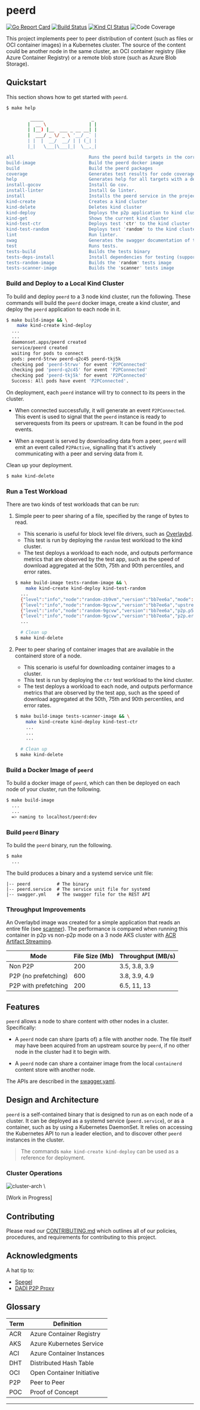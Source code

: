 # peerd

[![Go Report Card]][go-report-card]
[![Build Status]][build-status]
[![Kind CI Status]][kind-ci-status]
![Code Coverage]

This project implements peer to peer distribution of content (such as files or OCI container images) in a Kubernetes
cluster. The source of the content could be another node in the same cluster, an OCI container registry (like Azure
Container Registry) or a remote blob store (such as Azure Blob Storage).

## Quickstart

This section shows how to get started with `peerd`.

```bash
$ make help

         _____                  _
        |  __ \                | |
        | |__) |__  ___ _ __ __| |
        |  ___/ _ \/ _ \ '__/ _` |
        | |  |  __/  __/ | | (_| |
        |_|   \___|\___|_|  \__,_|

all                            Runs the peerd build targets in the correct order
build-image                    Build the peerd docker image
build                          Build the peerd packages
coverage                       Generates test results for code coverage
help                           Generates help for all targets with a description.
install-gocov                  Install Go cov.
install-linter                 Install Go linter.
install                        Installs the peerd service in the project bin directory
kind-create                    Creates a kind cluster
kind-delete                    Deletes kind cluster
kind-deploy                    Deploys the p2p application to kind cluster
kind-get                       Shows the current kind cluster
kind-test-ctr                  Deploys test 'ctr' to the kind cluster
kind-test-random               Deploys test 'random' to the kind cluster
lint                           Run linter.
swag                           Generates the swagger documentation of the p2p server.
test                           Runs tests.
tests-build                    Builds the tests binary
tests-deps-install             Install dependencies for testing (supported only on Ubuntu)
tests-random-image             Builds the 'random' tests image
tests-scanner-image            Builds the 'scanner' tests image
```

### Build and Deploy to a Local Kind Cluster

To build and deploy `peerd` to a 3 node kind cluster, run the following. These commands will build the `peerd`
docker image, create a kind cluster, and deploy the `peerd` application to each node in it.

```bash
$ make build-image && \
    make kind-create kind-deploy
  ...
  ...
  daemonset.apps/peerd created
  service/peerd created
  waiting for pods to connect
  pods: peerd-5trwv peerd-q2c45 peerd-tkj5k
  checking pod 'peerd-5trwv' for event 'P2PConnected'
  checking pod 'peerd-q2c45' for event 'P2PConnected'
  checking pod 'peerd-tkj5k' for event 'P2PConnected'
  Success: All pods have event 'P2PConnected'.
```

On deployment, each `peerd` instance will try to connect to its peers in the cluster. 

* When connected successfully, it will generate an event `P2PConnected`. This event is used to signal that the 
  `peerd` instance is ready to serverequests from its peers or upstream. It can be found in the pod events.

* When a request is served by downloading data from a peer, `peerd` will emit an event called `P2PActive`, 
  signalling that it's actively communicating with a peer and serving data from it.

Clean up your deployment.

```bash
$ make kind-delete
```

### Run a Test Workload

There are two kinds of test workloads that can be run:

1. Simple peer to peer sharing of a file, specified by the range of bytes to read.
   * This scenario is useful for block level file drivers, such as [Overlaybd].
   * This test is run by deploying the `random` test workload to the kind cluster.
   * The test deploys a workload to each node, and outputs performance metrics that are observed by the test app,
      such as the speed of download aggregated at the 50th, 75th and 90th percentiles, and error rates.

    ```bash
    $ make build-image tests-random-image && \
        make kind-create kind-deploy kind-test-random
      ...
      {"level":"info","node":"random-zb9vm","version":"bb7ee6a","mode":"upstream","size":22980743,"readsPerBlob":5,"time":"2024-03-07T21:50:29Z","message":"downloading blob"}
      {"level":"info","node":"random-9gcvw","version":"bb7ee6a","upstream.p50":21.25170790666404,"upstream.p75":5.834663359546446,"upstream.p90":0.7871542327673121,"upstream.p95":0.2965091294200036,"upstream.p100":0.2645602612715345,"time":"2024-03-07T21:50:34Z","message":"speeds (MB/s)"}
      {"level":"info","node":"random-9gcvw","version":"bb7ee6a","p2p.p50":5.802082290454193,"p2p.p75":1.986398855488793,"p2p.p90":0.6210418172329215,"p2p.p95":0.0523776186045032,"p2p.p100":0.023341096448268952,"time":"2024-03-07T21:50:34Z","message":"speeds (MB/s)"}
      {"level":"info","node":"random-9gcvw","version":"bb7ee6a","p2p.error_rate":0,"upstream.error_rate":0,"time":"2024-03-07T21:50:34Z","message":"error rates"}
      ...

      # Clean up
    $ make kind-delete
    ```

2. Peer to peer sharing of container images that are available in the containerd store of a node.
   * This scenario is useful for downloading container images to a cluster.
   * This test is run by deploying the `ctr` test workload to the kind cluster.
   * The test deploys a workload to each node, and outputs performance metrics that are observed by the test app,
     such as the speed of download aggregated at the 50th, 75th and 90th percentiles, and error rates.
 
    ```bash
    $ make build-image tests-scanner-image && \
        make kind-create kind-deploy kind-test-ctr
        ...
        ...        
        ...

      # Clean up
    $ make kind-delete
    ```

### Build a Docker Image of `peerd`

To build a docker image of `peerd`, which can then be deployed on each node of your cluster, run the following.

```bash
$ make build-image
  ...
  ...
  => naming to localhost/peerd:dev
```

### Build `peerd` Binary

To build the `peerd` binary, run the following.

```bash
$ make
  ...
```

The build produces a binary and a systemd service unit file:

```
|-- peerd          # The binary
|-- peerd.service  # The service unit file for systemd
|-- swagger.yml    # The swagger file for the REST API
```

### Throughput Improvements

An Overlaybd image was created for a simple application that reads an entire file (see [scanner]). The performance is
compared when running this container in p2p vs non-p2p mode on a 3 node AKS cluster with [ACR Artifact Streaming].

| Mode                 | File Size (Mb) | Throughput (MB/s) |
| -------------------- | -------------- | ----------------- |
| Non P2P              | 200            | 3.5, 3.8, 3.9     |
| P2P (no prefetching) | 600            | 3.8, 3.9, 4.9     |
| P2P with prefetching | 200            | 6.5, 11, 13       |

## Features

`peerd` allows a node to share content with other nodes in a cluster. Specifically:

* A `peerd` node can share (parts of) a file with another node. The file itself may have been acquired from an upstream
  source by `peerd`, if no other node in the cluster had it to begin with.

* A `peerd` node can share a container image from the local `containerd` content store with another node.

The APIs are described in the [swagger.yaml].

## Design and Architecture

`peerd` is a self-contained binary that is designed to run as on each node of a cluster. It can be deployed as a 
systemd service (`peerd.service`), or as a container, such as by using a Kubernetes DaemonSet. It relies on accessing
the Kubernetes API to run a leader election, and to discover other `peerd` instances in the cluster. 

> The commands `make kind-create kind-deploy` can be used as a reference for deployment.

### Cluster Operations

![cluster-arch] \

[Work in Progress]

## Contributing

Please read our [CONTRIBUTING.md] which outlines all of our policies, procedures, and requirements for contributing to
this project.

## Acknowledgments

A hat tip to:

* [Spegel]
* [DADI P2P Proxy]

## Glossary

| Term | Definition                |
| ---- | ------------------------- |
| ACR  | Azure Container Registry  |
| AKS  | Azure Kubernetes Service  |
| ACI  | Azure Container Instances |
| DHT  | Distributed Hash Table    |
| OCI  | Open Container Initiative |
| P2P  | Peer to Peer              |
| POC  | Proof of Concept          |

---

[CONTRIBUTING.md]: CONTRIBUTING.md
[kubectl-node-shell]: https://github.com/kvaps/kubectl-node-shell
[Go Report Card]: https://goreportcard.com/badge/github.com/azure/peerd
[go-report-card]: https://goreportcard.com/report/github.com/azure/peerd
[Build Status]: https://github.com/azure/peerd/actions/workflows/build.yml/badge.svg
[build-status]: https://github.com/azure/peerd/actions/workflows/build.yml
[Kind CI Status]: https://github.com/azure/peerd/actions/workflows/kind.yml/badge.svg
[kind-ci-status]: https://github.com/azure/peerd/actions/workflows/kind.yml
[Code Coverage]: https://img.shields.io/badge/coverage-54.9%25-orange
[cluster-arch]: ./assets/images/cluster.png
[node-arch]: ./assets/images/http-flow.png
[Overlaybd]: https://github.com/containerd/overlaybd
[scanner]: ./tests/scanner/scanner.go
[ACR Artifact Streaming]: https://learn.microsoft.com/en-us/azure/container-registry/container-registry-artifact-streaming
[swagger.yaml]: ./api/swagger.yaml
[Spegel]: https://github.com/XenitAB/spegel
[DADI P2P Proxy]: https://github.com/data-accelerator/dadi-p2proxy
